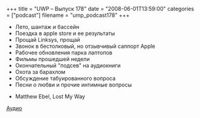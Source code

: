 +++
title = "UWP – Выпуск 178"
date = "2008-06-01T13:59:00"
categories = ["podcast"]
filename = "ump_podcast178"
+++


- Лето, шантаж и бассейн
- Поездка в apple store и ее результаты
- Прощай Linksys, прощай
- Звонок в бестолковый, но отзывчивый саппорт Apple
- Рабочее обновления парка лаптопов
- Фильмы прошедшей недели
- Окончательный "подсев" на аудиокниги
- Охота за барахлом
- Обсуждение табуированного вопроса
- Песни о любви и прочие интимные вопросы


* Matthew Ebel, Lost My Way

[Аудио](https://podcast.umputun.com/media/ump_podcast178.mp3)
<audio src="https://podcast.umputun.com/media/ump_podcast178.mp3" preload="none">